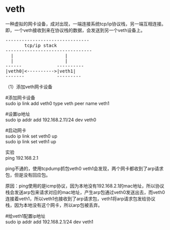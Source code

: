 # veth  
一种虚拟的网卡设备，成对出现，一端连接系统tcp/ip协议栈，另一端互相连接。  
即，一个veth接收到来在协议栈的数据，会发送到另一个veth设备上。  
  
  
<pre>
-------------------------------  
       tcp/ip stack  
--------------------------------  
  |                   |  
  |                   |  
------             ----------  
|veth0|<---------->|veth1|  
-------            ---------  
</pre>
  
  
  
（1）添加veth网卡设备  
  
#添加网卡设备  
sudo ip link add veth0 type veth peer name veth1  
  
#设置ip地址  
sudo ip addr add 192.168.2.11/24   dev veth0   
  
#启动网卡  
sudo ip link set veth0 up  
sudo ip link set veth1 up  
  
实验  
ping 192.168.2.1  
  
ping不通的，使用tcpdump抓包veth0 veth1会发现，两个网卡都收到了arp请求包，但是没有回应包。  
  
原因：ping使用的是icmp协议，因为本地没有192.168.2.1的mac地址，所以协议栈会发送arp包来请求对应的mac地址，产生arp包通过veth0发送出去，而veth0连接着veth1，所以veth1也接收到了arp请求包，veth1将arp请求包发给协议  
栈，因为本地没有这个网卡，所以arp包被丢弃。  
  
#给veth1配置ip地址  
sudo ip addr add 192.168.2.1/24 dev veth1  
  
  
  
